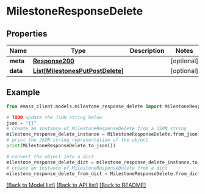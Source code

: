 # MilestoneResponseDelete


## Properties

Name | Type | Description | Notes
------------ | ------------- | ------------- | -------------
**meta** | [**Response200**](Response200.md) |  | [optional] 
**data** | [**List[MilestonesPutPostDelete]**](MilestonesPutPostDelete.md) |  | [optional] 

## Example

```python
from emass_client.models.milestone_response_delete import MilestoneResponseDelete

# TODO update the JSON string below
json = "{}"
# create an instance of MilestoneResponseDelete from a JSON string
milestone_response_delete_instance = MilestoneResponseDelete.from_json(json)
# print the JSON string representation of the object
print(MilestoneResponseDelete.to_json())

# convert the object into a dict
milestone_response_delete_dict = milestone_response_delete_instance.to_dict()
# create an instance of MilestoneResponseDelete from a dict
milestone_response_delete_from_dict = MilestoneResponseDelete.from_dict(milestone_response_delete_dict)
```
[[Back to Model list]](../README.md#documentation-for-models) [[Back to API list]](../README.md#documentation-for-api-endpoints) [[Back to README]](../README.md)


